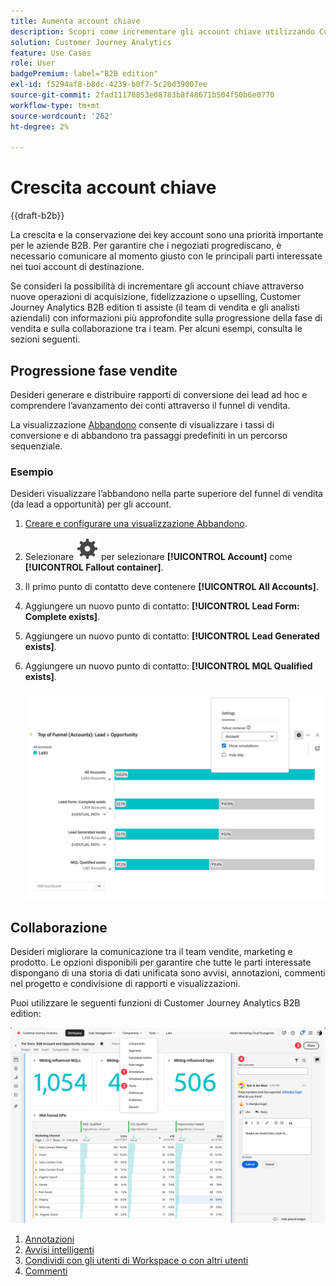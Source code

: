 ```yaml
---
title: Aumenta account chiave
description: Scopri come incrementare gli account chiave utilizzando Customer Journey Analytics B2B edition.
solution: Customer Journey Analytics
feature: Use Cases
role: User
badgePremium: label="B2B edition"
exl-id: f5294af8-b8dc-4239-b0f7-5c20d39007ee
source-git-commit: 2fad11178853e08783b8f48671b504f50b6e0770
workflow-type: tm+mt
source-wordcount: '262'
ht-degree: 2%

---
```


# Crescita account chiave

{{draft-b2b}}

La crescita e la conservazione dei key account sono una priorità importante per le aziende B2B. Per garantire che i negoziati progrediscano, è necessario comunicare al momento giusto con le principali parti interessate nei tuoi account di destinazione.

Se consideri la possibilità di incrementare gli account chiave attraverso nuove operazioni di acquisizione, fidelizzazione o upselling, Customer Journey Analytics B2B edition ti assiste (il team di vendita e gli analisti aziendali) con informazioni più approfondite sulla progressione della fase di vendita e sulla collaborazione tra i team. Per alcuni esempi, consulta le sezioni seguenti.

## Progressione fase vendite

Desideri generare e distribuire rapporti di conversione dei lead ad hoc e comprendere l’avanzamento dei conti attraverso il funnel di vendita.

La visualizzazione [Abbandono](/help/analysis-workspace/visualizations/fallout/fallout-flow.md) consente di visualizzare i tassi di conversione e di abbandono tra passaggi predefiniti in un percorso sequenziale.

### Esempio

Desideri visualizzare l’abbandono nella parte superiore del funnel di vendita (da lead a opportunità) per gli account.

1. [Creare e configurare una visualizzazione Abbandono](/help/analysis-workspace/visualizations/fallout/configuring-fallout.md).
1. Selezionare ![Impostazione](/help/assets/icons/Setting.svg) per selezionare **[!UICONTROL Account]** come **[!UICONTROL Fallout container]**.
1. Il primo punto di contatto deve contenere **[!UICONTROL All Accounts]**.
1. Aggiungere un nuovo punto di contatto: **[!UICONTROL Lead Form: Complete exists]**.
1. Aggiungere un nuovo punto di contatto: **[!UICONTROL Lead Generated exists]**.
1. Aggiungere un nuovo punto di contatto: **[!UICONTROL MQL Qualified exists]**.

   ![B2B - crescita account chiave - progressione fase vendite - fallout](assets/b2b-uc-grow-key-accounts-fallout.png)


## Collaborazione

Desideri migliorare la comunicazione tra il team vendite, marketing e prodotto. Le opzioni disponibili per garantire che tutte le parti interessate dispongano di una storia di dati unificata sono avvisi, annotazioni, commenti nel progetto e condivisione di rapporti e visualizzazioni.

Puoi utilizzare le seguenti funzioni di Customer Journey Analytics B2B edition:

![Caso di utilizzo B2B - Ingrandisci account chiave - collaborazione - condivisione](assets/b2b-uc-grow-key-accounts-share.png)

1. [Annotazioni](/help/components/annotations/overview.md)
1. [Avvisi intelligenti](/help/components/c-intelligent-alerts/intelligent-alerts.md)
1. [Condividi con gli utenti di Workspace o con altri utenti](/help/analysis-workspace/curate-share/share-projects.md)
1. [Commenti](/help/analysis-workspace/build-workspace-project/comment-projects.md)
